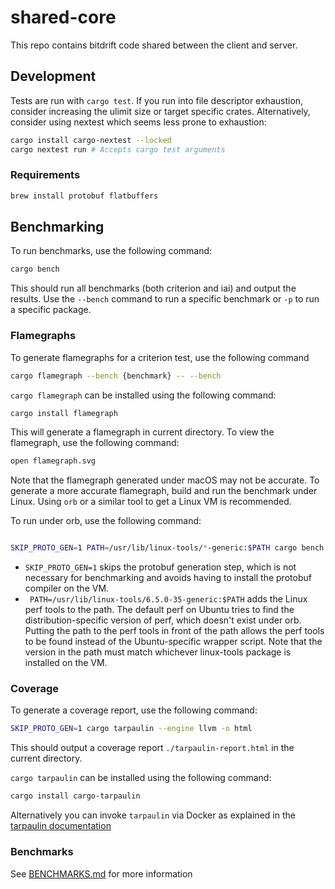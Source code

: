 # shared-core

This repo contains bitdrift code shared between the client and server.

## Development

Tests are run with `cargo test`. If you run into file descriptor exhaustion, consider increasing
the ulimit size or target specific crates. Alternatively, consider using nextest which seems less
prone to exhaustion:

```bash
cargo install cargo-nextest --locked
cargo nextest run # Accepts cargo test arguments
```

### Requirements

```bash
brew install protobuf flatbuffers
```

## Benchmarking

To run benchmarks, use the following command:

```bash
cargo bench
```

This should run all benchmarks (both criterion and iai) and output the results. Use the `--bench` command to run a specific benchmark or `-p` to run a specific package.

### Flamegraphs

To generate flamegraphs for a criterion test, use the following command

```bash
cargo flamegraph --bench {benchmark} -- --bench
```

`cargo flamegraph` can be installed using the following command:

```bash
cargo install flamegraph
```

This will generate a flamegraph in current directory. To view the flamegraph, use the following command:

```bash
open flamegraph.svg
```

Note that the flamegraph generated under macOS may not be accurate. To generate a more accurate flamegraph, build and run the benchmark under Linux. Using `orb` or a similar tool to get a Linux VM is recommended.

To run under orb, use the following command:
```bash

SKIP_PROTO_GEN=1 PATH=/usr/lib/linux-tools/*-generic:$PATH cargo bench --bench {benchmark} -- --bench

```

- `SKIP_PROTO_GEN=1` skips the protobuf generation step, which is not necessary for benchmarking and avoids having to install the protobuf compiler on the VM.
- ` PATH=/usr/lib/linux-tools/6.5.0-35-generic:$PATH` adds the Linux perf tools to the path. The default perf on Ubuntu tries to find the distribution-specific version of perf, which doesn't exist under orb. Putting the path to the perf tools in front of the path allows the perf tools to be found instead of the Ubuntu-specific wrapper script. Note that the version in the path must match whichever linux-tools package is installed on the VM.

### Coverage

To generate a coverage report, use the following command:

```bash
SKIP_PROTO_GEN=1 cargo tarpaulin --engine llvm -o html
```

This should output a coverage report `./tarpaulin-report.html` in the current directory.

`cargo tarpaulin` can be installed using the following command:

```bash
cargo install cargo-tarpaulin
```

Alternatively you can invoke `tarpaulin` via Docker as explained in the [tarpaulin documentation](https://github.com/xd009642/tarpaulin?tab=readme-ov-file#docker)

### Benchmarks

See [BENCHMARKS.md](BENCHMARKS.md) for more information
